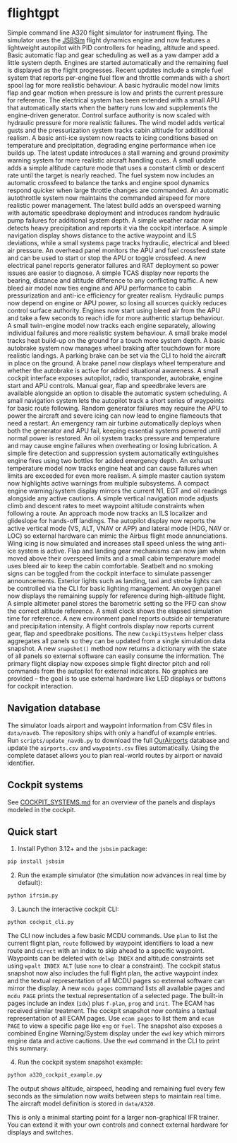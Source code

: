 # flightgpt

Simple command line A320 flight simulator for instrument flying. The
simulator uses the [JSBSim](https://github.com/JSBSim-Team/jsbsim) flight
dynamics engine and now features a lightweight autopilot with PID controllers
for heading, altitude and speed.  Basic automatic flap and gear scheduling as
well as a yaw damper add a little system depth. Engines are started
automatically and the remaining fuel is displayed as the flight progresses.
Recent updates include a simple fuel system that reports per-engine fuel flow
and throttle commands with a short spool lag for more realistic behaviour.
A basic hydraulic model now limits flap and gear motion when pressure is low
and prints the current pressure for reference. The electrical system has been
extended with a small APU that automatically starts when the battery runs low
and supplements the engine-driven generator. Control surface authority is now
scaled with hydraulic pressure for more realistic failures. The wind model
adds vertical gusts and the pressurization system tracks cabin altitude for
additional realism. A basic anti-ice system now reacts to icing conditions
based on temperature and precipitation, degrading engine performance when ice
builds up. The latest update introduces a stall warning and ground proximity
warning system for more realistic aircraft handling cues. A small update adds a
simple altitude capture mode that uses a constant climb or descent rate until
the target is nearly reached. The fuel system now includes an automatic
crossfeed to balance the tanks and engine spool dynamics respond quicker when
large throttle changes are commanded.
An automatic autothrottle system now maintains the commanded airspeed for
more realistic power management. The latest build adds an overspeed warning
with automatic speedbrake deployment and introduces random hydraulic pump
failures for additional system depth.
A simple weather radar now detects heavy precipitation and reports it via
the cockpit interface.
A simple navigation display shows distance to the active waypoint and ILS
deviations, while a small systems page tracks hydraulic, electrical and
bleed air pressure. An overhead panel monitors the APU and fuel crossfeed
state and can be used to start or stop the APU or toggle crossfeed. A new
electrical panel reports generator failures and RAT deployment so power
issues are easier to diagnose.
A simple TCAS display now reports the bearing, distance and altitude
difference to any conflicting traffic.
A new bleed air model now ties engine and APU performance to cabin
pressurization and anti-ice efficiency for greater realism.
Hydraulic pumps now depend on engine or APU power, so losing all sources
quickly reduces control surface authority.
Engines now start using bleed air from the APU and take a few seconds to
reach idle for more authentic startup behaviour.
A small twin-engine model now tracks each engine separately, allowing
individual failures and more realistic system behaviour.
A small brake model tracks heat build-up on the ground for a touch more
system depth.
A basic autobrake system now manages wheel braking after touchdown for
more realistic landings.
A parking brake can be set via the CLI to hold the aircraft in place on
the ground.
A brake panel now displays wheel temperature and whether the autobrake is active
for added situational awareness.
A small cockpit interface exposes autopilot, radio, transponder,
autobrake, engine start and APU controls. Manual gear, flap and
speedbrake levers are available alongside an option to disable the
automatic system scheduling.
A small navigation system lets the autopilot track a short series of
waypoints for basic route following.
Random generator failures may require the APU to power the aircraft and
severe icing can now lead to engine flameouts that need a restart.
An emergency ram air turbine automatically deploys when both the generator
and APU fail, keeping essential systems powered until normal power is
restored.
An oil system tracks pressure and temperature and may cause engine
failures when overheating or losing lubrication.
A simple fire detection and suppression system automatically
extinguishes engine fires using two bottles for added emergency depth.
An exhaust temperature model now tracks engine heat and can cause
failures when limits are exceeded for even more realism.
A simple master caution system now highlights active warnings from
multiple subsystems.
A compact engine warning/system display mirrors the current N1, EGT and oil
readings alongside any active cautions.
A simple vertical navigation mode adjusts climb and descent rates to
meet waypoint altitude constraints when following a route.
An approach mode now tracks an ILS localizer and glideslope for hands-off
landings.
The autopilot display now reports the active vertical mode (VS, ALT, VNAV or APP)
and lateral mode (HDG, NAV or LOC) so external hardware can mimic the Airbus
flight mode annunciations.
Wing icing is now simulated and increases stall speed unless the wing
anti-ice system is active.
Flap and landing gear mechanisms can now jam when moved above their
overspeed limits and a small cabin temperature model uses bleed air to
keep the cabin comfortable.
Seatbelt and no smoking signs can be toggled from the cockpit interface
to simulate passenger announcements.
Exterior lights such as landing, taxi and strobe lights can be
controlled via the CLI for basic lighting management.
An oxygen panel now displays the remaining supply for reference during
high-altitude flight.
A simple altimeter panel stores the barometric setting so the PFD can
show the correct altitude reference.
A small clock shows the elapsed simulation time for reference.
A new environment panel reports outside air temperature and precipitation intensity.
A flight controls display now reports current gear, flap and speedbrake
positions.
The new `CockpitSystems` helper class aggregates all panels so they can be
updated from a single simulation data snapshot. A new `snapshot()` method now
returns a dictionary with the state of all panels so external software can
easily consume the information.
The primary flight display now exposes simple flight director pitch and roll
commands from the autopilot for external indicators.
No graphics are provided – the goal is to use external hardware like LED displays or buttons for cockpit interaction.

## Navigation database

The simulator loads airport and waypoint information from CSV files in
`data/navdb`. The repository ships with only a handful of example entries.
Run `scripts/update_navdb.py` to download the full
[OurAirports](https://ourairports.com/data/) database and update the
`airports.csv` and `waypoints.csv` files automatically. Using the complete
dataset allows you to plan real-world routes by airport or navaid identifier.

## Cockpit systems
See [COCKPIT_SYSTEMS.md](COCKPIT_SYSTEMS.md) for an overview of the panels and displays modeled in the cockpit.

## Quick start

1. Install Python 3.12+ and the `jsbsim` package:

```bash
pip install jsbsim
```

2. Run the example simulator (the simulation now advances in real time by
   default):

```bash
python ifrsim.py
```

3. Launch the interactive cockpit CLI:

```bash
python cockpit_cli.py
```

The CLI now includes a few basic MCDU commands. Use `plan` to list the current
flight plan, `route` followed by waypoint identifiers to load a new route and
`direct` with an index to skip ahead to a specific waypoint.  Waypoints can be
deleted with `delwp INDEX` and altitude constraints set using `wpalt INDEX ALT`
(use `none` to clear a constraint). The cockpit status snapshot now also
includes the full flight plan, the active waypoint index and the textual
representation of all MCDU pages so external software can mirror the display.
A new `mcdu pages` command lists all available pages and `mcdu PAGE` prints the
textual representation of a selected page. The built-in pages include an index
(`idx`) plus `f-plan`, `prog` and `init`.
The ECAM has received similar treatment. The cockpit snapshot now contains a
textual representation of all ECAM pages. Use `ecam pages` to list them and
`ecam PAGE` to view a specific page like `eng` or `fuel`.
The snapshot also exposes a combined Engine Warning/System display under the
`ewd` key which mirrors engine data and active cautions.
Use the `ewd` command in the CLI to print this summary.

4. Run the cockpit system snapshot example:
```bash
python a320_cockpit_example.py
```

The output shows altitude, airspeed, heading and remaining fuel every
few seconds as the simulation now waits between steps to maintain real
time.  The aircraft model definition is stored in `data/A320`.

This is only a minimal starting point for a larger non-graphical IFR
trainer.  You can extend it with your own controls and connect external
hardware for displays and switches.
